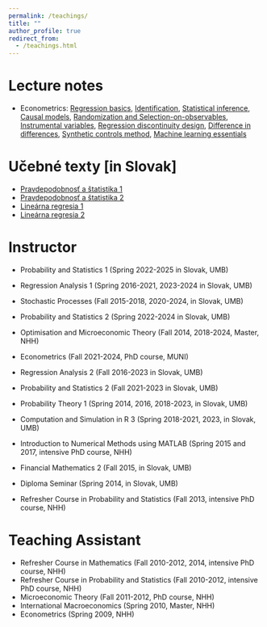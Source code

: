 ```yaml
---
permalink: /teachings/
title: ""
author_profile: true
redirect_from: 
  - /teachings.html
---
```



Lecture notes
======

- Econometrics: [Regression basics](http://lukaslaffers.github.io/files/econx_1_LL_2.pdf), [Identification](http://lukaslaffers.github.io/files/econx_2a_LL_handout.pdf), [Statistical inference](http://lukaslaffers.github.io/files/econx_2b_LL_handout.pdf), [Causal models](http://lukaslaffers.github.io/files/econx_3a_LL_handout.pdf), [Randomization and Selection-on-observables](http://lukaslaffers.github.io/files/econx_3b_LL_handout.pdf), [Instrumental variables](http://lukaslaffers.github.io/files/econx_4_IV_LL_handout.pdf), [Regression discontinuity design](http://lukaslaffers.github.io/files/econx_5a_LL_handout.pdf), [Difference in differences](http://lukaslaffers.github.io/files/econx_5b_LL_handout.pdf), [Synthetic controls method](http://lukaslaffers.github.io/files/econx_6a_LL_handout.pdf), [Machine learning essentials](http://lukaslaffers.github.io/files/econx_6b_LL_handout.pdf)

Učebné texty \[in Slovak\]
======

- [Pravdepodobnosť a štatistika 1](https://lukaslaffers.github.io/pas1/)
- [Pravdepodobnosť a štatistika 2](https://lukaslaffers.github.io/pas2/)
- [Lineárna regresia 1](http://lukaslaffers.github.io/files/MAR1_poznamkyMain-8chj.pdf)
- [Lineárna regresia 2](http://lukaslaffers.github.io/files/MAR2_all-afk9.pdf)

Instructor
======

- Probability and Statistics 1 (Spring 2022-2025 in Slovak, UMB)

- Regression Analysis 1 (Spring 2016-2021, 2023-2024 in Slovak, UMB)
- Stochastic Processes (Fall 2015-2018, 2020-2024, in Slovak, UMB)
- Probability and Statistics 2 (Spring 2022-2024 in Slovak, UMB)
- Optimisation and Microeconomic Theory (Fall 2014, 2018-2024, Master, NHH)
- Econometrics (Fall 2021-2024, PhD course, MUNI)
- Regression Analysis 2 (Fall 2016-2023 in Slovak, UMB)
- Probability and Statistics 2 (Fall 2021-2023 in Slovak, UMB)
- Probability Theory 1 (Spring 2014, 2016, 2018-2023, in Slovak, UMB)
- Computation and Simulation in R 3 (Spring 2018-2021, 2023, in Slovak, UMB)
- Introduction to Numerical Methods using MATLAB (Spring 2015 and 2017, intensive PhD course, NHH)
- Financial Mathematics 2 (Fall 2015, in Slovak, UMB)
- Diploma Seminar (Spring 2014, in Slovak, UMB)
- Refresher Course in Probability and Statistics (Fall 2013, intensive PhD course, NHH)

Teaching Assistant
======

- Refresher Course in Mathematics (Fall 2010-2012, 2014, intensive PhD course, NHH)
- Refresher Course in Probability and Statistics (Fall 2010-2012, intensive PhD course, NHH)
- Microeconomic Theory (Fall 2011-2012, PhD course, NHH)
- International Macroeconomics (Spring 2010, Master, NHH)
- Econometrics (Spring 2009, NHH)